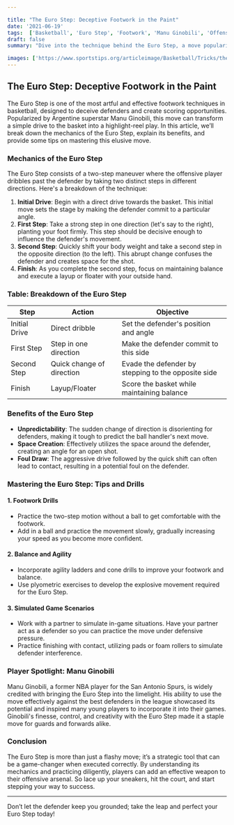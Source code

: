 ```yaml
---

title: "The Euro Step: Deceptive Footwork in the Paint"
date: '2021-06-19'
tags:  ['Basketball', 'Euro Step', 'Footwork', 'Manu Ginobili', 'Offensive Strategy']
draft: false
summary: "Dive into the technique behind the Euro Step, a move popularized by Manu Ginobili, examining how it can be used to outmaneuver defenders in the paint."

images: ['https://www.sportstips.org/articleimage/Basketball/Tricks/the_euro_step_deceptive_footwork_in_the_paint.webp']
---
```


## The Euro Step: Deceptive Footwork in the Paint

The Euro Step is one of the most artful and effective footwork techniques in basketball, designed to deceive defenders and create scoring opportunities. Popularized by Argentine superstar Manu Ginobili, this move can transform a simple drive to the basket into a highlight-reel play. In this article, we’ll break down the mechanics of the Euro Step, explain its benefits, and provide some tips on mastering this elusive move.

### Mechanics of the Euro Step

The Euro Step consists of a two-step maneuver where the offensive player dribbles past the defender by taking two distinct steps in different directions. Here's a breakdown of the technique:

1. **Initial Drive**: Begin with a direct drive towards the basket. This initial move sets the stage by making the defender commit to a particular angle.
2. **First Step**: Take a strong step in one direction (let's say to the right), planting your foot firmly. This step should be decisive enough to influence the defender's movement.
3. **Second Step**: Quickly shift your body weight and take a second step in the opposite direction (to the left). This abrupt change confuses the defender and creates space for the shot.
4. **Finish**: As you complete the second step, focus on maintaining balance and execute a layup or floater with your outside hand.

### Table: Breakdown of the Euro Step

| Step        | Action                      | Objective                                         |
|-------------|-----------------------------|---------------------------------------------------|
| Initial Drive| Direct dribble              | Set the defender's position and angle               |
| First Step  | Step in one direction       | Make the defender commit to this side              |
| Second Step | Quick change of direction   | Evade the defender by stepping to the opposite side |
| Finish      | Layup/Floater               | Score the basket while maintaining balance         |

### Benefits of the Euro Step

- **Unpredictability**: The sudden change of direction is disorienting for defenders, making it tough to predict the ball handler's next move.
- **Space Creation**: Effectively utilizes the space around the defender, creating an angle for an open shot.
- **Foul Draw**: The aggressive drive followed by the quick shift can often lead to contact, resulting in a potential foul on the defender.

### Mastering the Euro Step: Tips and Drills

#### 1. **Footwork Drills**

- Practice the two-step motion without a ball to get comfortable with the footwork.
- Add in a ball and practice the movement slowly, gradually increasing your speed as you become more confident.

#### 2. **Balance and Agility**

- Incorporate agility ladders and cone drills to improve your footwork and balance.
- Use plyometric exercises to develop the explosive movement required for the Euro Step.

#### 3. **Simulated Game Scenarios**

- Work with a partner to simulate in-game situations. Have your partner act as a defender so you can practice the move under defensive pressure.
- Practice finishing with contact, utilizing pads or foam rollers to simulate defender interference.

### Player Spotlight: Manu Ginobili

Manu Ginobili, a former NBA player for the San Antonio Spurs, is widely credited with bringing the Euro Step into the limelight. His ability to use the move effectively against the best defenders in the league showcased its potential and inspired many young players to incorporate it into their games. Ginobili's finesse, control, and creativity with the Euro Step made it a staple move for guards and forwards alike.

### Conclusion

The Euro Step is more than just a flashy move; it’s a strategic tool that can be a game-changer when executed correctly. By understanding its mechanics and practicing diligently, players can add an effective weapon to their offensive arsenal. So lace up your sneakers, hit the court, and start stepping your way to success.

---

Don’t let the defender keep you grounded; take the leap and perfect your Euro Step today!
```
